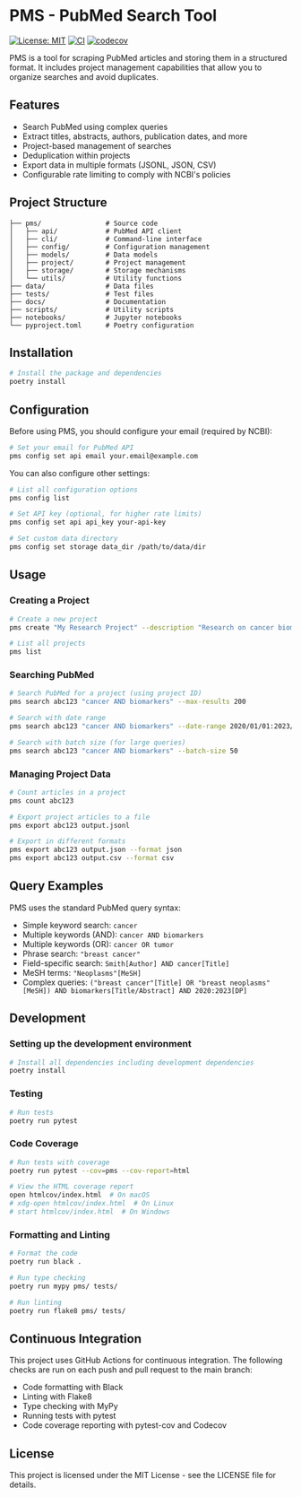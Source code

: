 # PMS - PubMed Search Tool
[![License: MIT](https://img.shields.io/badge/License-MIT-yellow.svg)](./LICENSE)
[![CI](https://github.com/RDoerfel/pms/workflows/CI/badge.svg)](https://github.com/RDoerfel/pms/actions?query=workflow%3ACI)
[![codecov](https://codecov.io/gh/RDoerfel/pms/branch/main/graph/badge.svg)](https://codecov.io/gh/RDoerfel/pms)
<br>

PMS is a tool for scraping PubMed articles and storing them in a structured format. It includes project management capabilities that allow you to organize searches and avoid duplicates.

## Features

- Search PubMed using complex queries
- Extract titles, abstracts, authors, publication dates, and more
- Project-based management of searches
- Deduplication within projects
- Export data in multiple formats (JSONL, JSON, CSV)
- Configurable rate limiting to comply with NCBI's policies

## Project Structure

```
├── pms/                # Source code
│   ├── api/            # PubMed API client
│   ├── cli/            # Command-line interface
│   ├── config/         # Configuration management
│   ├── models/         # Data models
│   ├── project/        # Project management
│   ├── storage/        # Storage mechanisms
│   └── utils/          # Utility functions
├── data/               # Data files
├── tests/              # Test files
├── docs/               # Documentation
├── scripts/            # Utility scripts
├── notebooks/          # Jupyter notebooks
└── pyproject.toml      # Poetry configuration
```

## Installation

```bash
# Install the package and dependencies
poetry install
```

## Configuration

Before using PMS, you should configure your email (required by NCBI):

```bash
# Set your email for PubMed API
pms config set api email your.email@example.com
```

You can also configure other settings:

```bash
# List all configuration options
pms config list

# Set API key (optional, for higher rate limits)
pms config set api api_key your-api-key

# Set custom data directory
pms config set storage data_dir /path/to/data/dir
```

## Usage

### Creating a Project

```bash
# Create a new project
pms create "My Research Project" --description "Research on cancer biomarkers"

# List all projects
pms list
```

### Searching PubMed

```bash
# Search PubMed for a project (using project ID)
pms search abc123 "cancer AND biomarkers" --max-results 200

# Search with date range
pms search abc123 "cancer AND biomarkers" --date-range 2020/01/01:2023/12/31

# Search with batch size (for large queries)
pms search abc123 "cancer AND biomarkers" --batch-size 50
```

### Managing Project Data

```bash
# Count articles in a project
pms count abc123

# Export project articles to a file
pms export abc123 output.jsonl

# Export in different formats
pms export abc123 output.json --format json
pms export abc123 output.csv --format csv
```

## Query Examples

PMS uses the standard PubMed query syntax:

- Simple keyword search: `cancer`
- Multiple keywords (AND): `cancer AND biomarkers`
- Multiple keywords (OR): `cancer OR tumor`
- Phrase search: `"breast cancer"`
- Field-specific search: `Smith[Author] AND cancer[Title]`
- MeSH terms: `"Neoplasms"[MeSH]`
- Complex queries: `("breast cancer"[Title] OR "breast neoplasms"[MeSH]) AND biomarkers[Title/Abstract] AND 2020:2023[DP]`

## Development

### Setting up the development environment

```bash
# Install all dependencies including development dependencies
poetry install
```

### Testing

```bash
# Run tests
poetry run pytest
```

### Code Coverage

```bash
# Run tests with coverage
poetry run pytest --cov=pms --cov-report=html

# View the HTML coverage report
open htmlcov/index.html  # On macOS
# xdg-open htmlcov/index.html  # On Linux
# start htmlcov/index.html  # On Windows
```

### Formatting and Linting

```bash
# Format the code
poetry run black .

# Run type checking
poetry run mypy pms/ tests/

# Run linting
poetry run flake8 pms/ tests/
```

## Continuous Integration

This project uses GitHub Actions for continuous integration. The following checks are run on each push and pull request to the main branch:

- Code formatting with Black
- Linting with Flake8
- Type checking with MyPy
- Running tests with pytest
- Code coverage reporting with pytest-cov and Codecov

## License

This project is licensed under the MIT License - see the LICENSE file for details.
